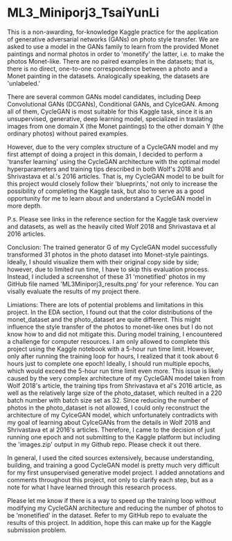 # ML3_Miniporj3_TsaiYunLi
This is a non-awarding, for-knowledge Kaggle practice for the application of generative adversarial networks (GANs) on photo style transfer. We are asked to use a model in the GANs family to learn from the provided Monet paintings and normal photos in order to 'monetify' the latter, i.e. to make the photos Monet-like. There are no paired examples in the datasets; that is, there is no direct, one-to-one correspondence between a photo and a Monet painting in the datasets. Analogically speaking, the datasets are 'unlabeled.'

There are several common GANs model candidates, including Deep Convolutional GANs (DCGANs), Conditional GANs, and CylceGAN. Among all of them, CycleGAN is most suitable for this Kaggle task, since it is an unsupervised, generative, deep learning model, specialized in traslating images from one domain X (the Monet paintings) to the other domain Y (the ordinary photos) without paired examples.

However, due to the very complex structure of a CycleGAN model and my first attempt of doing a project in this domain, I decided to perform a 'transfer learning' using the CycleGAN architecture with the optimal model hyperparameters and training tips described in both Wolf's 2018 and Shrivastava et al.'s 2016 articles. That is, my CycleGAN model to be built for this project would closely follow their 'blueprints,' not only to increase the possibility of completing the Kaggle task, but also to serve as a good opportunity for me to learn about and understand a CycleGAN model in more depth.

P.s. Please see links in the reference section for the Kaggle task overview and datasets, as well as the heavily cited Wolf 2018 and Shrivastava et al 2016 articles.

Conclusion:
The trained generator G of my CycleGAN model successfully transformed 31 photos in the photo dataset into Monet-style paintings. Ideally, I should visualize them with their original copy side by side; however, due to limited run time, I have to skip this evaluation process. Instead, I included a screenshot of these 31 'monetified' photos in my GitHub file named 'ML3Miniporj3_results.png' for your reference. You can visally evaluate the results of my project there.

Limiations:
There are lots of potential problems and limitations in this project. In the EDA section, I found out that the color distributions of the monet_dataset and the photo_dataset are quite different. This might influence the style transfer of the photos to monet-like ones but I do not know how to and did not mitigate this. During model training, I encountered a challenge for computer resources. I am only allowed to complete this project using the Kaggle notebook with a 5-hour run time limit. However, only after running the training loop for hours, I realized that it took about 6 hours just to complete one epoch! Ideally, I should run multiple epochs, which would exceed the 5-hour run time limit even more. This issue is likely caused by the very complex architecture of my CycleGAN model taken from Wolf 2018's article, the training tips from Shrivastava et al's 2016 article, as well as the relatively large size of the photo_dataset, which reulted in a 220 batch number with batch size set as 32. Since reducing the number of photos in the photo_dataset is not allowed, I could only reconstruct the architecture of my CylceGAN model, which unfortunately contradicts with my goal of learning about CylceGANs from the details in Wolf 2018 and Shrivastava et al 2016's articles. Therefore, I came to the decision of just running one epoch and not submitting to the Kaggle platform but including the 'images.zip' output in my Github repo. Please check it out there.

In general, I used the cited sources extensively, because understanding, building, and training a good CycleGAN model is pretty much very difficult for my first unsupervised generative model project. I added annotations and comments throughout this project, not only to clarify each step, but as a note for what I have learned through this research process.

Please let me know if there is a way to speed up the training loop without modifying my CycleGAN architecture and reducing the number of photos to be 'monetified' in the dataset. Refer to my GitHub repo to evaluate the results of this project. In addition, hope this can make up for the Kaggle submission problem.
